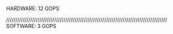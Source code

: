 HARDWARE:
12 GOPS

///////////////////////////////////////////////////////////////////////////////////////
SOFTWARE:
3 GOPS
